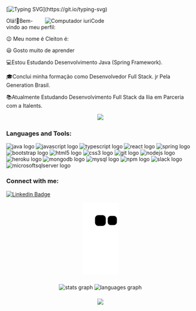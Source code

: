 <!-- markdownlint-disable MD033 MD041 -->

[![Typing SVG](https://readme-typing-svg.herokuapp.com/?lines=Hello+World,+I´m+Cleiton+Guilherme!;But+you+can+call+me+Cleiton!;I´m+a+Full-Stack+Developer.;Welcome+to+my+GitHub!)](https://git.io/typing-svg)

<img align="right" src="https://raw.githubusercontent.com/MicaelliMedeiros/micaellimedeiros/master/image/computer-illustration.png" min-width="400px" max-width="400px" width="400px" align="right" alt="Computador iuriCode">


Olá!👋Bem-vindo ao meu perfil:

😉 Meu nome é Cleiton é:

😃 Gosto muito de aprender

💻Estou Estudando Desenvolvimento Java (Spring Framework).

🎓Conclui minha formação como Desenvolvedor Full Stack. jr Pela Generation Brasil.

📚Atualmente Estudando Desenvolvimento Full Stack da Ilia em Parceria com a Italents.

<div align="center">
  <img src="https://profile-counter.glitch.me/Cleiton-Guilherme/count.svg?"  />
</div>

<h3 align="left">Languages and Tools:</h3>

<div >
 <img src="https://cdn.jsdelivr.net/gh/devicons/devicon/icons/java/java-original.svg" height="40" width="52" alt="java logo"  />
 <img src="https://cdn.jsdelivr.net/gh/devicons/devicon/icons/javascript/javascript-original.svg" height="40" width="52" alt="javascript logo"  />
 <img src="https://cdn.jsdelivr.net/gh/devicons/devicon/icons/typescript/typescript-original.svg" height="40" width="52" alt="typescript logo"  />
 <img src="https://cdn.jsdelivr.net/gh/devicons/devicon/icons/react/react-original.svg" height="40" width="52" alt="react logo"  />
 <img src="https://cdn.jsdelivr.net/gh/devicons/devicon/icons/spring/spring-original.svg" height="40" width="52" alt="spring logo"  />
 <img src="https://cdn.jsdelivr.net/gh/devicons/devicon/icons/bootstrap/bootstrap-original.svg" height="40" width="52" alt="bootstrap logo"  />
 <img src="https://cdn.jsdelivr.net/gh/devicons/devicon/icons/html5/html5-original.svg" height="40" width="52" alt="html5 logo"  />
 <img src="https://cdn.jsdelivr.net/gh/devicons/devicon/icons/css3/css3-original.svg" height="40" width="52" alt="css3 logo"  />
 <img src="https://cdn.jsdelivr.net/gh/devicons/devicon/icons/git/git-original.svg" height="40" width="52" alt="git logo"  />
 <img src="https://cdn.jsdelivr.net/gh/devicons/devicon/icons/nodejs/nodejs-original-wordmark.svg" width="45" height="45" alt="nodejs logo"  />  
 <img src="https://cdn.jsdelivr.net/gh/devicons/devicon/icons/heroku/heroku-original.svg" height="40" width="52" alt="heroku logo"  />
 <img src="https://cdn.jsdelivr.net/gh/devicons/devicon/icons/mongodb/mongodb-original.svg" height="40" width="52" alt="mongodb logo"  />
 <img src="https://cdn.jsdelivr.net/gh/devicons/devicon/icons/mysql/mysql-original.svg" height="40" width="52" alt="mysql logo"  />
 <img src="https://cdn.jsdelivr.net/gh/devicons/devicon/icons/npm/npm-original-wordmark.svg" height="40" width="52" alt="npm logo"  />
 <img src="https://cdn.jsdelivr.net/gh/devicons/devicon/icons/slack/slack-original.svg" height="40" width="52" alt="slack logo"  />
 <img src="https://cdn.jsdelivr.net/gh/devicons/devicon/icons/microsoftsqlserver/microsoftsqlserver-plain.svg" height="40" width="52" alt="microsoftsqlserver logo"  />
</div>
          
<h3 align="left">Connect with me:</h3>
<p align="left">
 
[![Linkedin Badge](https://img.shields.io/badge/-LinkedIn-blue?style=flat-square&logo=Linkedin&logoColor=white&link=https://www.linkedin.com/in/cleiton-guilherme-/)](https://www.linkedin.com/in/cleiton-guilherme-/)
 
<div align="center">
  <img src="https://github.com/Cleiton-Guilherme/Cleiton-Guilherme/blob/output/github-contribution-grid-snake.svg" alt="Snake" />
</div>

###
<div align="center">
  <img src="https://github-readme-stats.vercel.app/api?hide_title=false&hide_rank=false&show_icons=true&include_all_commits=true&count_private=true&disable_animations=false&theme=gotham&locale=pt-br&hide_border=true&username=Cleiton-Guilherme" height="150" alt="stats graph"  />
  <img src="https://github-readme-stats.vercel.app/api/top-langs?locale=pt-br&hide_title=false&layout=compact&card_width=320&langs_count=8&theme=gotham&hide_border=true&username=Cleiton-Guilherme" height="150" alt="languages graph"  />
</div>


###
<div align="center">
 <img height="200" src="https://media0.giphy.com/media/3knKct3fGqxhK/giphy.gif?cid=790b76115ea189be21ad3089ff8adfc1b39bcd1591246249&rid=giphy.gif&ct=g"  />
</div>

###

